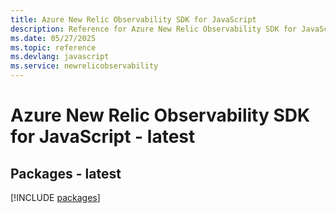 ```yaml
---
title: Azure New Relic Observability SDK for JavaScript
description: Reference for Azure New Relic Observability SDK for JavaScript
ms.date: 05/27/2025
ms.topic: reference
ms.devlang: javascript
ms.service: newrelicobservability
---
```

# Azure New Relic Observability SDK for JavaScript - latest
## Packages - latest
[!INCLUDE [packages](new-relic-observability-index.md)]